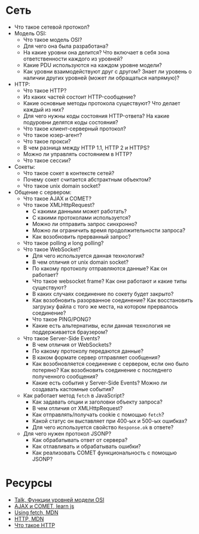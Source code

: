 # Сеть

* Что такое сетевой протокол?
* Модель OSI:
  * Что такое модель OSI?
  * Для чего она была разработана?
  * На какие уровни она делится? Что включает в себя зона ответственности каждого из уровней?
  * Какие PDU используются на каждом уровне модели?
  * Как уровни взаимодействуют друг с другом? Знает ли уровень о наличии других уровней (может ли обращаться напрямую)?
* HTTP:
  * Что такое HTTP?
  * Из каких частей состоит HTTP-сообщение?
  * Какие основные методы протокола существуют? Что делает каждый из них?
  * Для чего нужны коды состояния HTTP-ответа? На какие подуровни делятся коды состояния?
  * Что такое клиент-серверный протокол?
  * Что такое юзер-агент?
  * Что такое прокси?
  * В чем разница между HTTP 1.1, HTTP 2 и HTTPS?
  * Можно ли управлять состоянием в HTTP?
  * Что такое сессии?
* Сокеты:
  * Что такое сокет в контексте сетей?
  * Почему сокет считается абстрактным объектом?
  * Что такое unix domain socket?
* Общение с сервером:
  * Что такое AJAX и COMET?
  * Что такое XMLHttpRequest?
    * С какими данными может работать?
    * С какими протоколами используется?
    * Можно ли отправить запрос синхронно?
    * Можно ли ограничить время продолжительности запроса?
    * Как возобновить прерванный запрос?
  * Что такое polling и long polling?
  * Что такое WebSocket?
    * Для чего используется данная технология?
    * В чем отличия от unix domain socket?
    * По какому протоколу отправляются данные? Как он работает?
    * Что такое websocket frame? Как они работают и какие типы существуют?
    * В каких случаях соединение по сокету будет закрыто?
    * Как возобновить разорванное соединение? Как восстановить загрузку файла с того же места, на котором прервалось соединение?
    * Что такое PING/PONG?
    * Какие есть альтернативы, если данная технология не поддерживается браузером?
  * Что такое Server-Side Events?
    * В чем отличия от WebSockets?
    * По какому протоколу передаются данные?
    * В каком формате сервер отправляет сообщения?
    * Как возобновляется соединение с сервером, если оно было потеряно? Как возобновить соединение с последнего полученного сообщения?
    * Какие есть события у Server-Side Events? Можно ли создавать кастомные события?
  * Как работает метод `fetch` в JavaScript?
    * Как задавать опции и заголовки объекту запроса?
    * В чем отличия от XMLHttpRequest?
    * Как отправлять/получать cookie с помощью `fetch`?
    * Какой статус он выставляет при 400-ых и 500-ых ошибках?
    * Для чего используется свойство `Response.ok` в ответе?
  * Для чего нужен протокол JSONP?
    * Как обрабатывать ответ от сервера?
    * Как отлавливать и обрабатывать ошибки?
    * Как реализовать COMET функциональность с помощью JSONP?


# Ресурсы
* [Talk, Функции уровней модели OSI](https://www.youtube.com/watch?v=7cIC-o2wODs)
* [AJAX и COMET, learn js](https://learn.javascript.ru/ajax)
* [Using fetch, MDN](https://developer.mozilla.org/en-US/docs/Web/API/Fetch_API/Using_Fetch)
* [HTTP, MDN](https://developer.mozilla.org/ru/docs/Web/HTTP/Overview)
* [Что такое HTTP](https://7bloggers.ru/chto-takoe-http/)